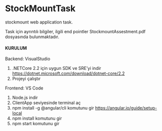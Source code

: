 # StockMountTask
stockmount web application task.

Task için ayrıntılı bilgiler, ilgili end pointler StockmountAssestment.pdf dosyasında bulunmaktadır. 

#### KURULUM #####
Backend: VisualStudio
1)	.NETCore 2.2 için uygun SDK ve SRE’yi indir
https://dotnet.microsoft.com/download/dotnet-core/2.2
2)	Projeyi çalıştır

Frontend: VS Code
1)	Node.js indir
2)	ClientApp seviyesinde terminal aç
3)	npm install -g @angular/cli  komutunu gir
https://angular.io/guide/setup-local
4)	npm install  komutunu gir
5)	npm start komutunu gir

